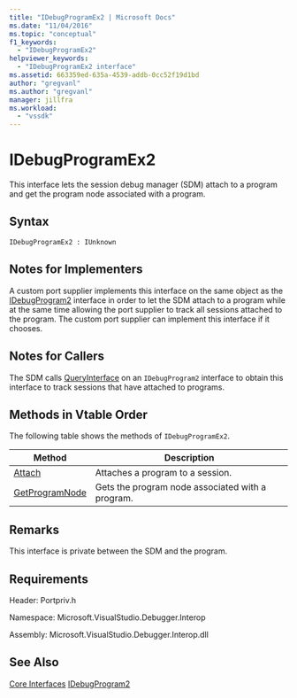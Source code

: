 ```yaml
---
title: "IDebugProgramEx2 | Microsoft Docs"
ms.date: "11/04/2016"
ms.topic: "conceptual"
f1_keywords:
  - "IDebugProgramEx2"
helpviewer_keywords:
  - "IDebugProgramEx2 interface"
ms.assetid: 663359ed-635a-4539-addb-0cc52f19d1bd
author: "gregvanl"
ms.author: "gregvanl"
manager: jillfra
ms.workload:
  - "vssdk"
---
```

# IDebugProgramEx2
This interface lets the session debug manager (SDM) attach to a program and get the program node associated with a program.

## Syntax

```
IDebugProgramEx2 : IUnknown
```

## Notes for Implementers
 A custom port supplier implements this interface on the same object as the [IDebugProgram2](../../../extensibility/debugger/reference/idebugprogram2.md) interface in order to let the SDM attach to a program while at the same time allowing the port supplier to track all sessions attached to the program. The custom port supplier can implement this interface if it chooses.

## Notes for Callers
 The SDM calls [QueryInterface](/cpp/atl/queryinterface) on an `IDebugProgram2` interface to obtain this interface to track sessions that have attached to programs.

## Methods in Vtable Order
 The following table shows the methods of `IDebugProgramEx2`.

|Method|Description|
|------------|-----------------|
|[Attach](../../../extensibility/debugger/reference/idebugprogramex2-attach.md)|Attaches a program to a session.|
|[GetProgramNode](../../../extensibility/debugger/reference/idebugprogramex2-getprogramnode.md)|Gets the program node associated with a program.|

## Remarks
 This interface is private between the SDM and the program.

## Requirements
 Header: Portpriv.h

 Namespace: Microsoft.VisualStudio.Debugger.Interop

 Assembly: Microsoft.VisualStudio.Debugger.Interop.dll

## See Also
 [Core Interfaces](../../../extensibility/debugger/reference/core-interfaces.md)
 [IDebugProgram2](../../../extensibility/debugger/reference/idebugprogram2.md)